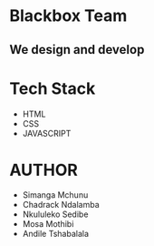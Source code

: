 # Blackbox Team

## We design and develop

# Tech Stack

- HTML
- CSS
- JAVASCRIPT

# AUTHOR

- Simanga Mchunu
- Chadrack Ndalamba
- Nkululeko Sedibe
- Mosa Mothibi
- Andile Tshabalala
